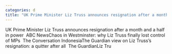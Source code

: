 ```yaml
---
categories: d
title: "UK Prime Minister Liz Truss announces resignation after a month and a half in power  ABC News"
---
```

UK Prime Minister Liz Truss announces resignation after a month and a half in power&nbsp;&nbsp;ABC NewsChaos in Westminster: why Liz Truss finally lost control of MPs&nbsp;&nbsp;The Conversation IndonesiaThe Guardian view on Liz Truss’s resignation: a quitter after all&nbsp;&nbsp;The GuardianLiz Tru